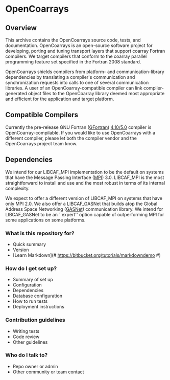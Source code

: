 # OpenCoarrays #

## Overview ##
This archive contains the OpenCoarrays source code, tests, and documentation. OpenCoarrays is an open-source software project for developing, porting and tuning transport layers that support coarray Fortran compilers.  We target compilers that conform to the coarray parallel programming feature set specified in the Fortran 2008 standard.  

OpenCoarrays shields compilers from platform- and communication-library dependencies by translating a compiler's communication and synchronization requests into calls to one of several communication libraries.  A user of an OpenCoarray-compatible compiler can link compiler-generated object files to the OpenCoarray library deemed most appropriate and efficient for the application and target platform.  

## Compatible Compilers ##
Currently the pre-release GNU Fortran ([GFortran](https://gcc.gnu.org/svn.html)) [4.10/5.0](https://gcc.gnu.org/svn.html) compiler is OpenCoarray-compilable.  If you would like to use OpenCoarrays with a different compiler, please let both the compiler vendor and the OpenCoarrays project team know. 


## Dependencies ##


We intend for our LIBCAF_MPI implementation to be the default on systems that have the Message Passing Interface ([MPI](http://www.mpi-forum.org)) 3.0.  LIBCAF_MPI is the most straightforward to install and use and the most robust in terms of its internal complexity.

We expect to offer a different version of LIBCAF_MPI on systems that have only MPI 2.0. We also offer a LIBCAF_GASNet that builds atop the Global Address Space Networking ([GASNet](http://gasnet.lbl.gov)) communication library.  We intend for LIBCAF_GASNet to be an ``expert'' option capable of outperforming MPI for some applications on some platforms. 


### What is this repository for? ###

* Quick summary
* Version
* [Learn Markdown](# https://bitbucket.org/tutorials/markdowndemo #)

### How do I get set up? ###

* Summary of set up
* Configuration
* Dependencies
* Database configuration
* How to run tests
* Deployment instructions

### Contribution guidelines ###

* Writing tests
* Code review
* Other guidelines

### Who do I talk to? ###

* Repo owner or admin
* Other community or team contact